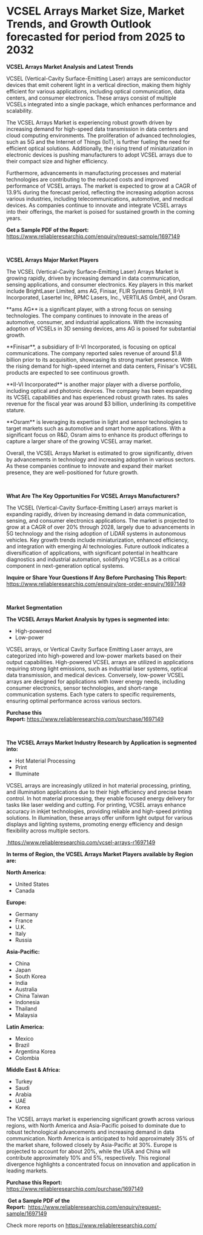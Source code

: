 <p><h1>VCSEL Arrays Market Size, Market Trends, and Growth Outlook forecasted for period from 2025 to 2032</h1></p><p><strong>VCSEL Arrays Market Analysis and Latest Trends</strong></p>
<p><p>VCSEL (Vertical-Cavity Surface-Emitting Laser) arrays are semiconductor devices that emit coherent light in a vertical direction, making them highly efficient for various applications, including optical communication, data centers, and consumer electronics. These arrays consist of multiple VCSELs integrated into a single package, which enhances performance and scalability.</p><p>The VCSEL Arrays Market is experiencing robust growth driven by increasing demand for high-speed data transmission in data centers and cloud computing environments. The proliferation of advanced technologies, such as 5G and the Internet of Things (IoT), is further fueling the need for efficient optical solutions. Additionally, the rising trend of miniaturization in electronic devices is pushing manufacturers to adopt VCSEL arrays due to their compact size and higher efficiency.</p><p>Furthermore, advancements in manufacturing processes and material technologies are contributing to the reduced costs and improved performance of VCSEL arrays. The market is expected to grow at a CAGR of 13.9% during the forecast period, reflecting the increasing adoption across various industries, including telecommunications, automotive, and medical devices. As companies continue to innovate and integrate VCSEL arrays into their offerings, the market is poised for sustained growth in the coming years.</p></p>
<p><strong>Get a Sample PDF of the Report:&nbsp;</strong> <a href="https://www.reliableresearchiq.com/enquiry/request-sample/1697149?utm_campaign=1170&utm_medium=2&utm_source=Github&utm_content=ia&utm_term=08012025&utm_id=vcsel-arrays">https://www.reliableresearchiq.com/enquiry/request-sample/1697149</a></p>
<p>&nbsp;</p>
<p><strong>VCSEL Arrays Major Market Players</strong></p>
<p><p>The VCSEL (Vertical-Cavity Surface-Emitting Laser) Arrays Market is growing rapidly, driven by increasing demand in data communication, sensing applications, and consumer electronics. Key players in this market include BrightLaser Limited, ams AG, Finisar, FLIR Systems GmbH, II-VI Incorporated, Lasertel Inc, RPMC Lasers, Inc., VERTILAS GmbH, and Osram.</p><p>**ams AG** is a significant player, with a strong focus on sensing technologies. The company continues to innovate in the areas of automotive, consumer, and industrial applications. With the increasing adoption of VCSELs in 3D sensing devices, ams AG is poised for substantial growth.</p><p>**Finisar**, a subsidiary of II-VI Incorporated, is focusing on optical communications. The company reported sales revenue of around $1.8 billion prior to its acquisition, showcasing its strong market presence. With the rising demand for high-speed internet and data centers, Finisar's VCSEL products are expected to see continuous growth.</p><p>**II-VI Incorporated** is another major player with a diverse portfolio, including optical and photonic devices. The company has been expanding its VCSEL capabilities and has experienced robust growth rates. Its sales revenue for the fiscal year was around $3 billion, underlining its competitive stature.</p><p>**Osram** is leveraging its expertise in light and sensor technologies to target markets such as automotive and smart home applications. With a significant focus on R&D, Osram aims to enhance its product offerings to capture a larger share of the growing VCSEL array market.</p><p>Overall, the VCSEL Arrays Market is estimated to grow significantly, driven by advancements in technology and increasing adoption in various sectors. As these companies continue to innovate and expand their market presence, they are well-positioned for future growth.</p></p>
<p>&nbsp;</p>
<p><strong>What Are The Key Opportunities For VCSEL Arrays Manufacturers?</strong></p>
<p><p>The VCSEL (Vertical-Cavity Surface-Emitting Laser) arrays market is expanding rapidly, driven by increasing demand in data communication, sensing, and consumer electronics applications. The market is projected to grow at a CAGR of over 20% through 2028, largely due to advancements in 5G technology and the rising adoption of LiDAR systems in autonomous vehicles. Key growth trends include miniaturization, enhanced efficiency, and integration with emerging AI technologies. Future outlook indicates a diversification of applications, with significant potential in healthcare diagnostics and industrial automation, solidifying VCSELs as a critical component in next-generation optical systems.</p></p>
<p><strong>Inquire or Share Your Questions If Any Before Purchasing This Report:</strong> <a href="https://www.reliableresearchiq.com/enquiry/pre-order-enquiry/1697149?utm_campaign=1170&utm_medium=2&utm_source=Github&utm_content=ia&utm_term=08012025&utm_id=vcsel-arrays">https://www.reliableresearchiq.com/enquiry/pre-order-enquiry/1697149</a></p>
<p>&nbsp;</p>
<p><strong>Market Segmentation</strong></p>
<p><strong>The VCSEL Arrays Market Analysis by types is segmented into:</strong></p>
<p><ul><li>High-powered</li><li>Low-power</li></ul></p>
<p><p>VCSEL arrays, or Vertical Cavity Surface Emitting Laser arrays, are categorized into high-powered and low-power markets based on their output capabilities. High-powered VCSEL arrays are utilized in applications requiring strong light emissions, such as industrial laser systems, optical data transmission, and medical devices. Conversely, low-power VCSEL arrays are designed for applications with lower energy needs, including consumer electronics, sensor technologies, and short-range communication systems. Each type caters to specific requirements, ensuring optimal performance across various sectors.</p></p>
<p><strong>Purchase this Report:&nbsp;</strong><a href="https://www.reliableresearchiq.com/purchase/1697149?utm_campaign=1170&utm_medium=2&utm_source=Github&utm_content=ia&utm_term=08012025&utm_id=vcsel-arrays">https://www.reliableresearchiq.com/purchase/1697149</a></p>
<p>&nbsp;</p>
<p><strong>The VCSEL Arrays Market Industry Research by Application is segmented into:</strong></p>
<p><ul><li>Hot Material Processing</li><li>Print</li><li>Illuminate</li></ul></p>
<p><p>VCSEL arrays are increasingly utilized in hot material processing, printing, and illumination applications due to their high efficiency and precise beam control. In hot material processing, they enable focused energy delivery for tasks like laser welding and cutting. For printing, VCSEL arrays enhance accuracy in inkjet technologies, providing reliable and high-speed printing solutions. In illumination, these arrays offer uniform light output for various displays and lighting systems, promoting energy efficiency and design flexibility across multiple sectors.</p></p>
<p><a href="https://www.reliableresearchiq.com/vcsel-arrays-r1697149?utm_campaign=1170&utm_medium=2&utm_source=Github&utm_content=ia&utm_term=08012025&utm_id=vcsel-arrays">&nbsp;https://www.reliableresearchiq.com/vcsel-arrays-r1697149</a></p>
<p><strong>In terms of Region, the VCSEL Arrays Market Players available by Region are:</strong></p>
<p>
    <p> <strong> North America: </strong>
        <ul>
            <li>United States</li>
            <li>Canada</li>
        </ul>
        </p> 
    <p> <strong> Europe: </strong>
        <ul>
            <li>Germany</li>
            <li>France</li>
            <li>U.K.</li>
            <li>Italy</li>
            <li>Russia</li>
        </ul>
        </p> 
    <p> <strong> Asia-Pacific: </strong>
        <ul>
            <li>China</li>
            <li>Japan</li>
            <li>South Korea</li>
            <li>India</li>
            <li>Australia</li>
            <li>China Taiwan</li>
            <li>Indonesia</li>
            <li>Thailand</li>
            <li>Malaysia</li>
        </ul>
        </p> 
    <p> <strong> Latin America: </strong>
        <ul>
            <li>Mexico</li>
            <li>Brazil</li>
            <li>Argentina Korea</li>
            <li>Colombia</li>
        </ul>
        </p> 
    <p> <strong> Middle East & Africa: </strong>
        <ul>
            <li>Turkey</li>
            <li>Saudi</li>
            <li>Arabia</li>
            <li>UAE</li>
            <li>Korea</li>
        </ul>
    </p>
    </p>
<p><p>The VCSEL arrays market is experiencing significant growth across various regions, with North America and Asia-Pacific poised to dominate due to robust technological advancements and increasing demand in data communication. North America is anticipated to hold approximately 35% of the market share, followed closely by Asia-Pacific at 30%. Europe is projected to account for about 20%, while the USA and China will contribute approximately 10% and 5%, respectively. This regional divergence highlights a concentrated focus on innovation and application in leading markets.</p></p>
<p><strong>Purchase this Report: </strong><a href="https://www.reliableresearchiq.com/purchase/1697149?utm_campaign=1170&utm_medium=2&utm_source=Github&utm_content=ia&utm_term=08012025&utm_id=vcsel-arrays">https://www.reliableresearchiq.com/purchase/1697149</a></p>
<p>&nbsp;<strong>Get a Sample PDF of the Report:&nbsp;&nbsp;</strong><a href="https://www.reliableresearchiq.com/enquiry/request-sample/1697149?utm_campaign=1170&utm_medium=2&utm_source=Github&utm_content=ia&utm_term=08012025&utm_id=vcsel-arrays">https://www.reliableresearchiq.com/enquiry/request-sample/1697149</a></p>
<p><strong></strong></p>
<p>Check more reports on <a href="https://www.reliableresearchiq.com/?utm_campaign=1170&utm_medium=2&utm_source=Github&utm_content=ia&utm_term=08012025&utm_id=vcsel-arrays">https://www.reliableresearchiq.com/</a></p>